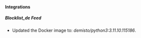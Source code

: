 
#### Integrations

##### Blocklist_de Feed
- Updated the Docker image to: *demisto/python3:3.11.10.115186*.



